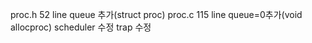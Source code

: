 proc.h  52 line queue 추가(struct proc)
proc.c  115 line queue=0추가(void allocproc)
scheduler 수정
trap 수정